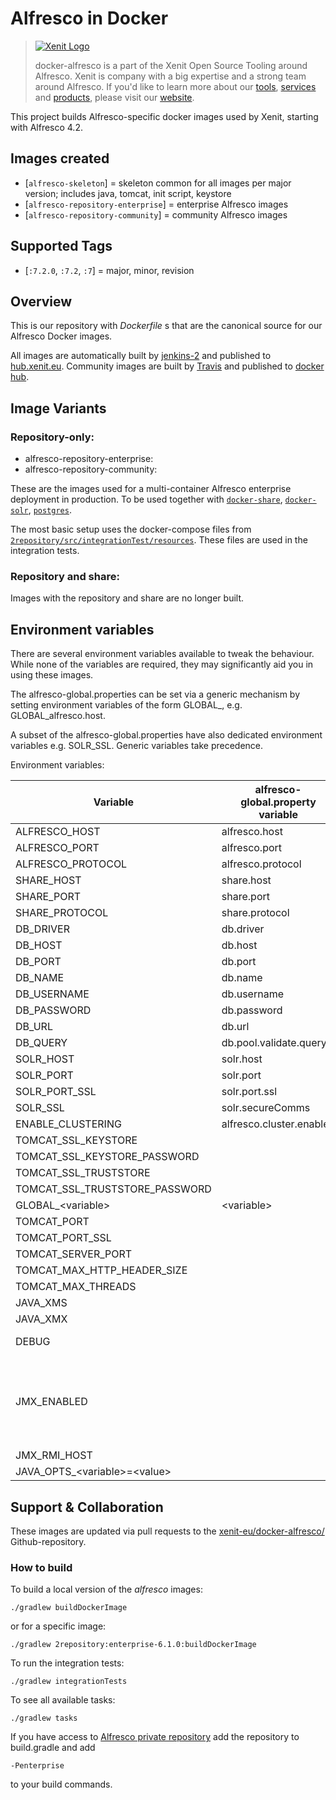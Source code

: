 # Alfresco in Docker

> [![Xenit Logo](https://xenit.eu/wp-content/uploads/2017/09/XeniT_Website_Logo.png)](https://xenit.eu/open-source)
>
> docker-alfresco is a part of the Xenit Open Source Tooling around Alfresco. Xenit is company with a big expertise and
> a strong team around Alfresco. If you'd like to learn more about our 
> [tools](https://xenit.eu/open-source), [services](https://xenit.eu/alfresco) and 
> [products](https://xenit.eu/alfresco-products), please visit our [website](https://xenit.eu).

This project builds Alfresco-specific docker images used by Xenit, starting with Alfresco 4.2.

## Images created 

* [`alfresco-skeleton`] = skeleton common for all images per major version; includes java, tomcat, init script, keystore
* [`alfresco-repository-enterprise`] = enterprise Alfresco images
* [`alfresco-repository-community`] = community Alfresco images

## Supported Tags

* [`:7.2.0`, `:7.2`, `:7`] = major, minor, revision

## Overview

This is our repository with _Dockerfile_ s that are the canonical source for our Alfresco Docker images. 

All images are automatically built by [jenkins-2](https://jenkins-2.xenit.eu) and published to [hub.xenit.eu](https://hub.xenit.eu).
Community images are built by [Travis](https://travis-ci.org/xenit-eu/) and published to [docker hub](https://hub.docker.com/u/xenit).

## Image Variants

### Repository-only:
* alfresco-repository-enterprise:<version>
* alfresco-repository-community:<version>

These are the images used for a multi-container Alfresco enterprise deployment in production. To be used together with [`docker-share`](https://github.com/xenit-eu/docker-share), [`docker-solr`](https://github.com/xenit-eu/docker-solr), [`postgres`](https://github.com/xenit-eu/docker-postgres).

The most basic setup uses the docker-compose files from [`2repository/src/integrationTest/resources`](https://github.com/xenit-eu/docker-alfresco/tree/master/2repository/src/integrationTest/resources). These files are used in the integration tests.

### Repository and share:
Images with the repository and share are no longer built.


## Environment variables

There are several environment variables available to tweak the behaviour. While none of the variables are required, they may significantly aid you in using these images.

The alfresco-global.properties can be set via a generic mechanism by setting environment variables of the form GLOBAL_<parameter>, e.g. GLOBAL_alfresco.host. 

A subset of the alfresco-global.properties have also dedicated environment variables e.g. SOLR_SSL. Generic variables take precedence.

Environment variables:

| Variable                          | alfresco-global.property variable | Default                                    | Description                                                                                                                                                                                                                                                                                              |
|-----------------------------------|-----------------------------------|--------------------------------------------|----------------------------------------------------------------------------------------------------------------------------------------------------------------------------------------------------------------------------------------------------------------------------------------------------------|
| ALFRESCO_HOST                     | alfresco.host                     | alfresco                                   |                                                                                                                                                                                                                                                                                                          |
| ALFRESCO_PORT                     | alfresco.port                     | 8080                                       |                                                                                                                                                                                                                                                                                                          |
| ALFRESCO_PROTOCOL                 | alfresco.protocol                 | http                                       |                                                                                                                                                                                                                                                                                                          |
| SHARE_HOST                        | share.host                        | share                                      |                                                                                                                                                                                                                                                                                                          |
| SHARE_PORT                        | share.port                        | 8080                                       |                                                                                                                                                                                                                                                                                                          |
| SHARE_PROTOCOL                    | share.protocol                    | http                                       |                                                                                                                                                                                                                                                                                                          |
| DB_DRIVER                         | db.driver                         | org.postgresql.Driver                      |                                                                                                                                                                                                                                                                                                          |
| DB_HOST                           | db.host                           | localhost                                  |                                                                                                                                                                                                                                                                                                          |
| DB_PORT                           | db.port                           | 5432                                       |                                                                                                                                                                                                                                                                                                          |
| DB_NAME                           | db.name                           | alfresco                                   |                                                                                                                                                                                                                                                                                                          |
| DB_USERNAME                       | db.username                       | alfresco                                   |                                                                                                                                                                                                                                                                                                          |
| DB_PASSWORD                       | db.password                       | admin                                      |                                                                                                                                                                                                                                                                                                          |
| DB_URL                            | db.url                            | jdbc:postgresql://postgresql:5432/alfresco |                                                                                                                                                                                                                                                                                                          |
| DB_QUERY                          | db.pool.validate.query            | select 1                                   |                                                                                                                                                                                                                                                                                                          |
| SOLR_HOST                         | solr.host                         | solr                                       |                                                                                                                                                                                                                                                                                                          |
| SOLR_PORT                         | solr.port                         | 8080                                       |                                                                                                                                                                                                                                                                                                          |
| SOLR_PORT_SSL                     | solr.port.ssl                     | 8443                                       |                                                                                                                                                                                                                                                                                                          |
| SOLR_SSL                          | solr.secureComms                  | https                                      |                                                                                                                                                                                                                                                                                                          |
| ENABLE_CLUSTERING                 | alfresco.cluster.enabled          | false                                      |                                                                                                                                                                                                                                                                                                          |
| TOMCAT_SSL_KEYSTORE               |                                   | /opt/alfresco/keystore/ssl.keystore        | Path for the ssl keystore file                                                                                                                                                                                                                                                                           |
| TOMCAT_SSL_KEYSTORE_PASSWORD      |                                   |                                            | Password for the ssl keystore                                                                                                                                                                                                                                                                            |
| TOMCAT_SSL_TRUSTSTORE             |                                   | /opt/alfresco/keystore/ssl.truststore      | Path for the ssl truststore file                                                                                                                                                                                                                                                                         |
| TOMCAT_SSL_TRUSTSTORE_PASSWORD    |                                   |                                            | Password for the ssl truststore                                                                                                                                                                                                                                                                          |
| GLOBAL_\<variable\>               | \<variable\>                      |                                            |                                                                                                                                                                                                                                                                                                          |
| TOMCAT_PORT                       |                                   | 8080                                       | non SSL port tomcat is listening on                                                                                                                                                                                                                                                                      |
| TOMCAT_PORT_SSL                   |                                   | 8443                                       | SSL port tomcat is listening on                                                                                                                                                                                                                                                                          |
| TOMCAT_SERVER_PORT                |                                   | 8005                                       | Port for server communication                                                                                                                                                                                                                                                                            |
| TOMCAT_MAX_HTTP_HEADER_SIZE       |                                   | 32768                                      | Maximum http header size                                                                                                                                                                                                                                                                                 |
| TOMCAT_MAX_THREADS                |                                   | 200                                        | Maximum number of threads                                                                                                                                                                                                                                                                                |
| JAVA_XMS                          |                                   |                                            | -Xmx                                                                                                                                                                                                                                                                                                     |
| JAVA_XMX                          |                                   |                                            | -Xms                                                                                                                                                                                                                                                                                                     |
| DEBUG                             |                                   | false                                      | -Xdebug -Xrunjdwp:transport=dt_socket,address=8000,server=y,suspend=n                                                                                                                                                                                                                                    |
| JMX_ENABLED                       |                                   | false                                      | -Dcom.sun.management.jmxremote.authenticate=false -Dcom.sun.management.jmxremote.local.only=false -Dcom.sun.management.jmxremote.ssl=false -Dcom.sun.management.jmxremote -Dcom.sun.management.jmxremote.rmi.port=5000 -Dcom.sun.management.jmxremote.port=5000 -Djava.rmi.server.hostname=$JMX_RMI_HOST |
| JMX_RMI_HOST                      |                                   | 0.0.0.0                                    |                                                                                                                                                                                                                                                                                                          |
| JAVA_OPTS_\<variable\>=\<value\>  |                                   | \<value\>                                  | \<variable\>                                                                                                                                                                                                                                                                                             |
## Support & Collaboration

These images are updated via pull requests to the [xenit-eu/docker-alfresco/](https://github.com/xenit-eu/docker-alfresco/) Github-repository.

### How to build

To build a local version of the _alfresco_ images:

```
./gradlew buildDockerImage
```
or for a specific image:

```
./gradlew 2repository:enterprise-6.1.0:buildDockerImage
```

To run the integration tests:
```
./gradlew integrationTests
```

To see all available tasks:
```
./gradlew tasks
```

If you have access to [Alfresco private repository](https://artifacts.alfresco.com/nexus/content/groups/private/) add the repository to build.gradle and add
```
-Penterprise
```
to your build commands.